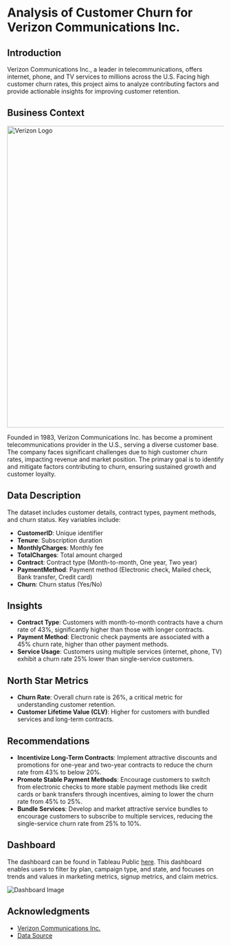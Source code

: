 # Analysis of Customer Churn for Verizon Communications Inc.
## Introduction
Verizon Communications Inc., a leader in telecommunications, offers internet, phone, and TV services to millions across the U.S. Facing high customer churn rates, this project aims to analyze contributing factors and provide actionable insights for improving customer retention.
## Business Context
<img src="https://github.com/user-attachments/assets/9a2da682-50b1-4d2a-ac4a-ffd846d4f14a" alt="Verizon Logo" width="700"/>


Founded in 1983, Verizon Communications Inc. has become a prominent telecommunications provider in the U.S., serving a diverse customer base. The company faces significant challenges due to high customer churn rates, impacting revenue and market position. The primary goal is to identify and mitigate factors contributing to churn, ensuring sustained growth and customer loyalty.

## Data Description
The dataset includes customer details, contract types, payment methods, and churn status. Key variables include:

- **CustomerID**: Unique identifier
- **Tenure**: Subscription duration
- **MonthlyCharges**: Monthly fee
- **TotalCharges**: Total amount charged
- **Contract**: Contract type (Month-to-month, One year, Two year)
- **PaymentMethod**: Payment method (Electronic check, Mailed check, Bank transfer, Credit card)
- **Churn**: Churn status (Yes/No)

## Insights
- **Contract Type**: Customers with month-to-month contracts have a churn rate of 43%, significantly higher than those with longer contracts.
- **Payment Method**: Electronic check payments are associated with a 45% churn rate, higher than other payment methods.
- **Service Usage**: Customers using multiple services (internet, phone, TV) exhibit a churn rate 25% lower than single-service customers.

## North Star Metrics
- **Churn Rate**: Overall churn rate is 26%, a critical metric for understanding customer retention.
- **Customer Lifetime Value (CLV)**: Higher for customers with bundled services and long-term contracts.

## Recommendations
- **Incentivize Long-Term Contracts**: Implement attractive discounts and promotions for one-year and two-year contracts to reduce the churn rate from 43% to below 20%.
- **Promote Stable Payment Methods**: Encourage customers to switch from electronic checks to more stable payment methods like credit cards or bank transfers through incentives, aiming to lower the churn rate from 45% to 25%.
- **Bundle Services**: Develop and market attractive service bundles to encourage customers to subscribe to multiple services, reducing the single-service churn rate from 25% to 10%.

## Dashboard
The dashboard can be found in Tableau Public [here](your-link-here). This dashboard enables users to filter by plan, campaign type, and state, and focuses on trends and values in marketing metrics, signup metrics, and claim metrics.

![Dashboard Image](path/to/Screenshot%202024-07-31%20183747.png)


## Acknowledgments
- [Verizon Communications Inc.](https://www.verizon.com/)
- [Data Source](#)



